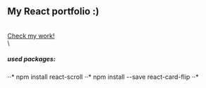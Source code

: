 ## My React portfolio :) 
\
[Check my work!](https://konrad-dev.vercel.app/)
\
\
##### used packages:
⋅⋅* npm install react-scroll
⋅⋅* npm  install --save react-card-flip
⋅⋅*
